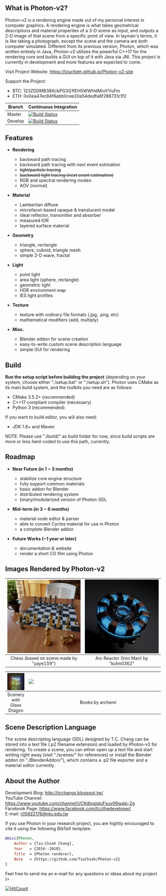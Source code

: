 ## What is Photon-v2?

Photon-v2 is a rendering engine made out of my personal interest in computer graphics. A rendering engine is what takes geometrical descriptions and material properties of a 3-D scene as input, and outputs a 2-D image of that scene from a specific point of view. In layman's terms, it is like taking a photograph, except the scene and the camera are both computer simulated. Different from its previous version, Photon, which was written entirely in Java, Photon-v2 utilizes the powerful C++17 for the rendering core and builds a GUI on top of it with Java via JNI. This project is currently in development and more features are expected to come. <br />

Visit Project Website: https://tzuchieh.github.io/Photon-v2-site

Support the Project:
* BTC: 123ZDDMB38XcbPG3Q1fEH5WWHdMroYVuFm
* ETH: 0x0ea47ec84f6abb0cee20a54dedfa8f286731c1f2

| Branch        | Continuous Integration |
| ------------- | -----------------------|
| Master        | [![Build Status](https://travis-ci.org/TzuChieh/Photon-v2.svg?branch=master)](https://travis-ci.org/TzuChieh/Photon-v2) |
| Develop       | [![Build Status](https://travis-ci.org/TzuChieh/Photon-v2.svg?branch=develop)](https://travis-ci.org/TzuChieh/Photon-v2) |

## Features

* **Rendering**
  * backward path tracing
  * backward path tracing with next event estimation
  * ~~light/particle tracing~~
  * ~~backward light tracing (next event estimation)~~
  * RGB and spectral rendering modes
  * AOV (normal)

* **Material**
  * Lambertian diffuse
  * microfacet-based opaque & translucent model
  * ideal reflector, transmitter and absorber
  * measured IOR
  * layered surface material

* **Geometry**
  * triangle, rectangle
  * sphere, cuboid, triangle mesh
  * simple 2-D wave, fractal

* **Light**
  * point light
  * area light (sphere, rectangle)
  * geometric light
  * HDR environment map
  * IES light profiles

* **Texture**
  * texture with ordinary file formats (.jpg, .png, etc)
  * mathematical modifiers (add, multiply)

* **Misc.**
  * Blender addon for scene creation
  * easy-to-write custom scene description language
  * simple GUI for rendering

## Build

**Run the setup script before building the project** (depending on your system, choose either "./setup.bat" or "./setup.sh"). Photon uses CMake as its main build system, and the toolkits you need are as follows:

* CMake 3.5.2+ (recommended)
* C++17 compliant compiler (necessary)
* Python 3 (recommended)

If you want to build editor, you will also need:

* JDK 1.8+ and Maven

NOTE: Please use "./build/" as build folder for now, since build scripts are more or less hard-coded to use this path, currently.

## Roadmap

* **Near Future (in 1 ~ 3 months)**
  * stabilize core engine structure
  * fully support common materials
  * basic addon for Blender
  * distributed rendering system
  * binary/modularized version of Photon-SDL

* **Mid-term (in 3 ~ 6 months)**
  * material node editor & parser
  * able to convert Cycles material for use in Photon
  * a complete Blender addon

* **Future Works (~1 year or later)**
  * documentation & website
  * render a short CG film using Photon

## Images Rendered by Photon-v2

| <a href="./gallery/054_chess (based on _Transparent Chess For Cycle_ by yayel59).png"><img src="./gallery/054_chess (based on _Transparent Chess For Cycle_ by yayel59).png" align="left" width="450" ></a> | <a href="./gallery/048_Arc Reactor (Iron Man) by kuhn0362 8000spp.png"><img src="./gallery/048_Arc Reactor (Iron Man) by kuhn0362 8000spp.png" align="left" width="450" ></a> |
| :---: | :---: |
| Chess (based on scene made by "yaye159") | Arc Reactor (Iron Man) by "kuhn0362"|

| <a href="./gallery/044_scenery glass dragon 6000spp.png"><img src="./gallery/044_scenery glass dragon 6000spp.png" align="left" width="450" ></a> | <a href="./gallery/books.png"><img src="./gallery/books.png" align="left" width="450" ></a> |
| :---: | :---: |
| Scenery with Glass Dragon | Books by archemi |

## Scene Description Language

The scene descripting language (SDL) designed by T.C. Chang can be stored into a text file (.p2 filename extension) and loaded by Photon-v2 for rendering. To create a scene, you can either open up a text file and start writing right away (visit "./scenes/" for references) or install the Blender addon (in "./BlenderAddon/"), which contains a .p2 file exporter and a material editor currently.

## About the Author

Development Blog: http://tcchangs.blogspot.tw/ <br />
YouTube Channel:  https://www.youtube.com/channel/UCKdlogjqjuFsuv06wajp-2g <br />
Facebook Page:    https://www.facebook.com/tccthedeveloper/ <br />
E-mail:           r05922176@ntu.edu.tw <br />

If you use Photon in your research project, you are hightly encouraged to cite it using the following BibTeX template:

```latex.bib
@misc{Photon,
	Author = {Tzu-Chieh Chang},
	Year   = {2016--2018},
	Title  = {Photon renderer},
	Note   = {https://github.com/TzuChieh/Photon-v2}
} 
```

Feel free to send me an e-mail for any questions or ideas about my project (= <br />

[![HitCount](http://hits.dwyl.io/TzuChieh/Photon-v2.svg)](http://hits.dwyl.io/TzuChieh/Photon-v2)
